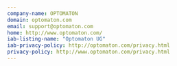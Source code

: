 ```yaml
---
company-name: OPTOMATON
domain: optomaton.com
email: support@optomaton.com
home: http://www.optomaton.com/
iab-listing-name: "Optomaton UG"
iab-privacy-policy: http://optomaton.com/privacy.html
privacy-policy: http://www.optomaton.com/privacy.html
---
```




